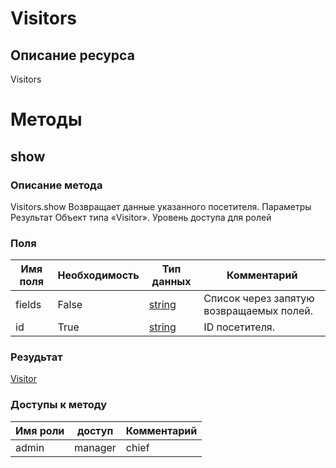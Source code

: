 
# Visitors

## Описание ресурса
Visitors

# Методы

## show

### Описание метода
Visitors.show
Возвращает данные указанного посетителя.
Параметры
Результат
Объект типа «Visitor».
Уровень доступа для ролей



### Поля

| Имя поля | Необходимость | Тип данных | Комментарий |
|---|---|---|---|
|fields|False|[string](/docs/types/string.md)|Список через запятую возвращаемых полей.<br/>|
|id|True|[string](/docs/types/string.md)|ID посетителя.<br/>|

### Резудьтат
[Visitor](/docs/types/Visitor.md)
### Доступы к методу

| Имя роли | доступ | Комментарий |
|---|---|---|
|admin|manager|chief|chief_partner|operator|admin_partner
